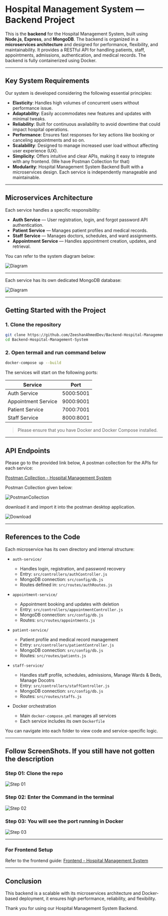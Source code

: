 # Hospital Management System — Backend Project

This is the **backend** for the Hospital Management System, built using **Node.js**, **Express**, and **MongoDB**. The backend is organized in a **microservices architecture** and designed for performance, flexibility, and maintainability. It provides a RESTful API for handling patients, staff, appointments, admissions, authentication, and medical records. The backend is fully containerized using Docker.

---

##  Key System Requirements

Our system is developed considering the following essential principles:

* **Elasticity**: Handles high volumes of concurrent users without performance issue.
* **Adaptability**: Easily accommodates new features and updates with minimal tweaks.
* **Reliability**: Built for continuous availability to avoid downtime that could impact hospital operations.
* **Performance**: Ensures fast responses for key actions like booking or canceling appointments and so on.
* **Scalability**: Designed to manage increased user load without affecting user experience (UX).
* **Simplicity**: Offers intuitive and clear APIs, making it easy to integrate with any frontend. (We have Postman Collection for that)
* **Modularity**: Hospital Management System Backend Built with a microservices design. Each service is independently manageable and maintainable.

---

## Microservices Architecture

Each service handles a specific responsibility:

* **Auth Service** — User registration, login, and forgot password API authentication.
* **Patient Service** — Manages patient profiles and medical records.
* **Staff Service** — Manages doctors, schedules, and ward assignments.
* **Appointment Service** — Handles appointment creation, updates, and retrieval.

You can refer to the system diagram below:

![Diagram](screenshots/diagram.png)

---


Each service has its own dedicated MongoDB database:

![Diagram](screenshots/architecture.png)

---

## Getting Started with the Project

### 1. Clone the repository

```bash
git clone https://github.com/ZeeshanAhmedDev/Backend-Hospital-Management-System.git
cd Backend-Hospital-Management-System
```

### 2. Open termail and run command below

```bash
docker-compose up --build
```

The services will start on the following ports:

| Service             | Port  |
| ------------------- | ----- |
| Auth Service        | 5000:5001 |
| Appointment Service | 9000:9001 |
| Patient Service     | 7000:7001 |
| Staff Service       | 8000:8001 |


> Please ensure that you have Docker and Docker Compose installed.

---

##  API Endpoints

Please go to the provided link below, A postman collection for the APIs for each service:

[Postman Collection - Hospital Management System](screenshots/Hospital%20Management%20System.postman_collection.json)


Postman Collection given below:

![PostmanCollection](screenshots/postmanCollection.png)

download it and import it into the postman desktop application.


![Download](screenshots/downloadCollection.jpeg)



---


## References to the Code

Each microservice has its own directory and internal structure:

* `auth-service/`
  * Handles login, registration, and password recovery
  * Entry: `src/controllers/authController.js`
  * MongoDB connection: `src/config/db.js`
  * Routes defined in: `src/routes/authRoutes.js`

* `appointment-service/`
  * Appointment booking and updates with deletion
  * Entry: `src/controllers/appointmentController.js`
  * MongoDB connection: `src/config/db.js`
  * Routes: `src/routes/appointments.js`

* `patient-service/`
  * Patient profile and medical record management
  * Entry: `src/controllers/patientController.js`
  * MongoDB connection: `src/config/db.js`
  * Routes: `src/routes/patients.js`

* `staff-service/`
  * Handles staff profile, schedules, admissions, Manage Wards & Beds, Manage Docotrs 
  * Entry: `src/controllers/staffController.js`
  * MongoDB connection: `src/config/db.js`
  * Routes: `src/routes/staffs.js`

* Docker orchestration
  * Main `docker-compose.yml` manages all services
  * Each service includes its own `Dockerfile`

You can navigate into each folder to view code and service-specific logic.

---

## Follow ScreenShots. If you still have not gotten the description

### Step 01: Clone the repo
![Step 01](screenshots/img01.png)

### Step 02: Enter the Command in the terminal
![Step 02](screenshots/img02.png)


### Step 03: You will see the port running in Docker
![Step 03](screenshots/img03.png)


---


### For Frontend Setup

Refer to the frontend guide: [Frontend - Hospital Management System](https://github.com/ZeeshanAhmedDev/Hospital-Management-System)

---

## Conclusion

This backend is a scalable with its microservices architecture and Docker-based deployment, it ensures high performance, reliability, and flexibility.



Thank you for using our Hospital Management System Backend.

